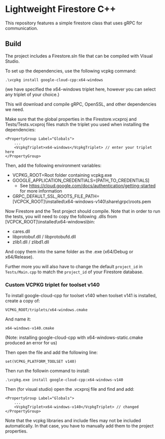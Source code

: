 # Lightweight Firestore C++

This repository features a simple firestore class that uses gRPC for communication.

## Build

The project includes a Firestore.sln file that can be compiled with Visual Studio.

To set up the dependencies, use the following vcpkg command:

```
.\vcpkg install google-cloud-cpp:x64-windows
```

(we have specified the x64-windows triplet here, however you can select any triplet of your choice.)

This will download and compile gRPC, OpenSSL, and other dependencies we need.

Make sure that the global properties in the Firestore.vcxproj and Tests/Tests.vcxproj files match
the triplet you used when installing the dependencies:

```
<PropertyGroup Label="Globals">
    ...
    <VcpkgTriplet>x64-windows</VcpkgTriplet> // enter your triplet here
</PropertyGroup>
```

Then, add the following environment variables:

- VCPKG_ROOT=Root folder containing vcpkg.exe
- GOOGLE_APPLICATION_CREDENTIALS=[PATH_TO_CREDENTIALS]
    - See https://cloud.google.com/docs/authentication/getting-started for more information
- GRPC_DEFAULT_SSL_ROOTS_FILE_PATH=[VCPCK_ROOT]\installed\x64-windows-v140\share\grpc\roots.pem

Now Firestore and the Test project should compile.
Note that in order to run the tests, you will need to copy the following .dlls from [VCPCK_ROOT]\installed\x64-windows\bin:

- cares.dll
- libprotobuf.dll / libprotobufd.dll
- zlib1.dll / zlibd1.dll

And copy them into the same folder as the .exe (x64/Debug or x64/Release).

Further more you will also have to change the default `project_id` in `Tests/Main.cpp` to match the `project_id` of your Firestore database.

### Custom VCPKG triplet for toolset v140

To install google-cloud-cpp for toolset v140 when toolset v141 is installed,
create a copy of:
```
VCPKG_ROOT/triplets/x64-windows.cmake
```

And name it:
```
x64-windows-v140.cmake
```

(Note: installing google-cloud-cpp with x64-windows-static.cmake produced an error for us)

Then open the file and add the following line:

```
set(VCPKG_PLATFORM_TOOLSET v140)
```

Then run the followin command to install:

```
.\vcpkg.exe install google-cloud-cpp:x64-windows-v140
```

Then (for visual studio) open the .vcxproj file and find and add:
```
<PropertyGroup Label="Globals">
    ...
    <VcpkgTriplet>x64-windows-v140</VcpkgTriplet> // changed
</PropertyGroup>
```

Note that the vcpkg libraries and include files may not be included automatically.
In that case, you have to manually add them to the project properties.
